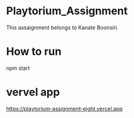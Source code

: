 # Playtorium_Assignment
This assaignment belongs to Kanate Boonsiri.

# How to run
npm start

# vervel app
https://playtorium-assignment-eight.vercel.app
